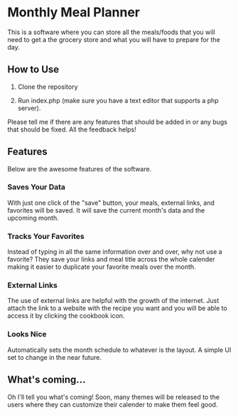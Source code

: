# Monthly Meal Planner

This is a software where you can store all the meals/foods that you will need to get a the grocery store and what you will have to prepare for the day.

## How to Use

1. Clone the repository

2. Run index.php (make sure you have a text editor that supports a php server).

Please tell me if there are any features that should be added in or any bugs that should be fixed. All the feedback helps!

## Features

Below are the awesome features of the software.

### Saves Your Data

With just one click of the "save" button, your meals, external links, and favorites will be saved. It will save the current month's data and the upcoming month.

### Tracks Your Favorites

Instead of typing in all the same information over and over, why not use a favorite? They save your links and meal title across the whole calender making it easier to duplicate your favorite meals over the month.

### External Links

The use of external links are helpful with the growth of the internet. Just attach the link to a website with the recipe you want and you will be able to access it by clicking the cookbook icon.

### Looks Nice

Automatically sets the month schedule to whatever is the layout. A simple UI set to change in the near future.

## What's coming...

Oh I'll tell you what's coming! Soon, many themes will be released to the users where they can customize their calender to make them feel good.

